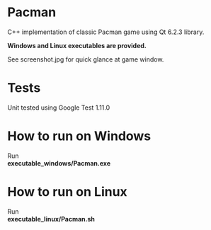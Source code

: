 # Pacman
C++ implementation of classic Pacman game using Qt 6.2.3 library.

**Windows and Linux executables are provided.**

See screenshot.jpg for quick glance at game window.

# Tests
Unit tested using Google Test 1.11.0

# How to run on Windows
Run\
**executable_windows/Pacman.exe**

# How to run on Linux
Run\
**executable_linux/Pacman.sh**
